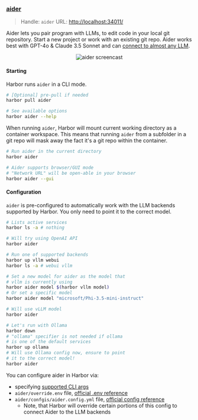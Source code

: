 ### [aider](https://github.com/paul-gauthier/aider)

> Handle: `aider`
> URL: [http://localhost:34011/](http://localhost:34011/)

Aider lets you pair program with LLMs,
to edit code in your local git repository.
Start a new project or work with an existing git repo.
Aider works best with GPT-4o & Claude 3.5 Sonnet and can
[connect to almost any LLM](https://aider.chat/docs/llms.html).

<p align="center">
  <img
    src="https://aider.chat/assets/screencast.svg"
    alt="aider screencast"
  >
</p>

#### Starting

Harbor runs `aider` in a CLI mode.

```bash
# [Optional] pre-pull if needed
harbor pull aider

# See available options
harbor aider --help
```

When running `aider`, Harbor will mount current working directory as a container workspace. This means that running `aider` from a subfolder in a git repo will mask away the fact it's a git repo within the container.

```bash
# Run aider in the current directory
harbor aider

# Aider supports browser/GUI mode
# "Network URL" will be open-able in your browser
harbor aider --gui
```

#### Configuration

`aider` is pre-configured to automatically work with the LLM backends supported by Harbor. You only need to point it to the correct model.

```bash
# Lists active services
harbor ls -a # nothing

# Will try using OpenAI API
harbor aider

# Run one of supported backends
harbor up vllm webui
harbor ls -a # webui vllm

# Set a new model for aider as the model that
# vllm is currently using
harbor aider model $(harbor vllm model)
# Or set a specific model
harbor aider model "microsoft/Phi-3.5-mini-instruct"

# Will use vLLM model
harbor aider

# Let's run with Ollama
harbor down
# "ollama" specifier is not needed if ollama
# is one of the default services
harbor up ollama
# Will use Ollama config now, ensure to point
# it to the correct model!
harbor aider
```

You can configure aider in Harbor via:
- specifying [supported CLI args](https://aider.chat/docs/config/options.html)
- `aider/override.env` file, [official .env reference](https://aider.chat/docs/config/dotenv.html)
- `aider/confgis/aider.config.yml` file, [official config reference](https://aider.chat/docs/config/aider_conf.html)
  - Note, that Harbor will override certain portions of this config to connect Aider to the LLM backends
